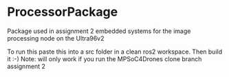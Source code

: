 # ProcessorPackage
Package used in assignment 2 embedded systems for the image processing node on the Ultra96v2

To run this paste this into a src folder in a clean ros2 workspace. Then build it :-)
Note: will only work if you run the MPSoC4Drones clone branch assignment 2
